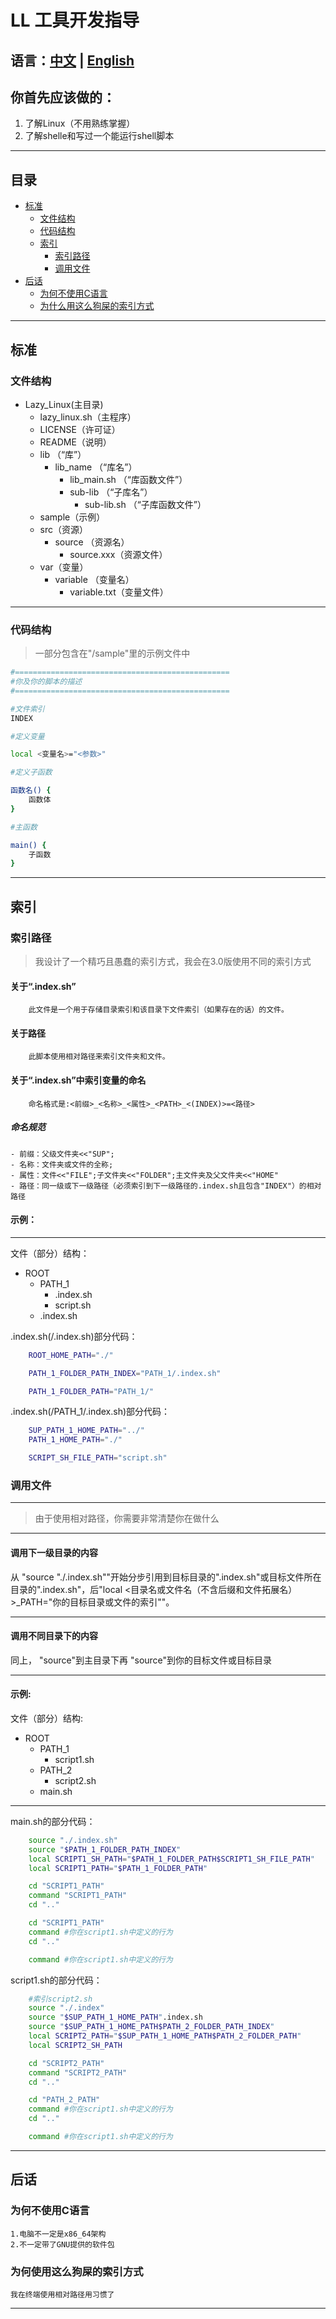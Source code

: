 # LL 工具开发指导
语言：[中文](./dev_guide_cn.md) | [English](./dev_guide_en.md)
---
## 你首先应该做的：
1.  了解Linux（不用熟练掌握）
2.  了解shelle和写过一个能运行shell脚本
---
## 目录
- [标准](#标准)   
    - [文件结构](#文件结构)
    - [代码结构](#代码结构)
    - [索引](#索引)  
        - [索引路径](#索引路径)   
        - [调用文件](#调用文件)
-   [后话](#后话)    
    -   [为何不使用C语言](#为何不使用c语言) 
    -   [为什么用这么狗屎的索引方式](#为何使用这么狗屎的索引方式)
---
## 标准
### 文件结构
-   Lazy_Linux(主目录)   
    -   lazy_linux.sh（主程序）    
    -   LICENSE（许可证）  
    -   README（说明）
    -   lib （“库”）
        - lib_name  （“库名”）
            - lib_main.sh （“库函数文件”）
            - sub-lib （“子库名”）
                -   sub-lib.sh （“子库函数文件”）
    -   sample（示例）
    -   src（资源）
        - source （资源名）
            -   source.xxx（资源文件）
    -   var（变量）
        -   variable  （变量名）
            -   variable.txt（变量文件）
---
### 代码结构
> 一部分包含在"/sample"里的示例文件中 

```bash
#================================================
#你及你的脚本的描述
#================================================

#文件索引
INDEX

#定义变量

local <变量名>="<参数>"

#定义子函数

函数名() {
    函数体
}

#主函数

main() {
    子函数
}

```
---
## 索引
### 索引路径    
> 我设计了一个精巧且愚蠢的索引方式，我会在3.0版使用不同的索引方式       

#### 关于“.index.sh”
        此文件是一个用于存储目录索引和该目录下文件索引（如果存在的话）的文件。
#### 关于路径
        此脚本使用相对路径来索引文件夹和文件。
#### 关于“.index.sh”中索引变量的命名
        命名格式是:<前缀>_<名称>_<属性>_<PATH>_<(INDEX)>=<路径>
##### 命名规范
    - 前缀：父级文件夹<<"SUP";
    - 名称：文件夹或文件的全称;
    - 属性：文件<<"FILE";子文件夹<<"FOLDER";主文件夹及父文件夹<<"HOME"
    - 路径：同一级或下一级路径（必须索引到下一级路径的.index.sh且包含"INDEX"）的相对路径

#### 示例：  
---
文件（部分）结构：
-   ROOT    
    -   PATH_1  
        -   .index.sh   
        -   script.sh   
    -   .index.sh

.index.sh(/.index.sh)部分代码：
```bash
    ROOT_HOME_PATH="./"

    PATH_1_FOLDER_PATH_INDEX="PATH_1/.index.sh"

    PATH_1_FOLDER_PATH="PATH_1/"
```

.index.sh(/PATH_1/.index.sh)部分代码：
```bash
    SUP_PATH_1_HOME_PATH="../"
    PATH_1_HOME_PATH="./"

    SCRIPT_SH_FILE_PATH="script.sh"
```

### 调用文件

---

> 由于使用相对路径，你需要非常清楚你在做什么

---

#### 调用下一级目录的内容
从 "source "./.index.sh""开始分步引用到目标目录的".index.sh"或目标文件所在目录的".index.sh"，后"local <目录名或文件名（不含后缀和文件拓展名）>_PATH="你的目标目录或文件的索引""。    

---

#### 调用不同目录下的内容
同上， "source"到主目录下再 "source"到你的目标文件或目标目录

---

#### 示例:

文件（部分）结构:
-   ROOT
    -   PATH_1
        - script1.sh
    -   PATH_2
        - script2.sh
    - main.sh
---

main.sh的部分代码：
```bash
    source "./.index.sh"
    source "$PATH_1_FOLDER_PATH_INDEX"
    local SCRIPT1_SH_PATH="$PATH_1_FOLDER_PATH$SCRIPT1_SH_FILE_PATH"
    local SCRIPT1_PATH="$PATH_1_FOLDER_PATH"

    cd "SCRIPT1_PATH"
    command "SCRIPT1_PATH"
    cd ".."

    cd "SCRIPT1_PATH"
    command #你在script1.sh中定义的行为
    cd ".."

    command #你在script1.sh中定义的行为
```

script1.sh的部分代码：
```bash
    #索引script2.sh
    source "./.index"
    source "$SUP_PATH_1_HOME_PATH".index.sh
    source "$SUP_PATH_1_HOME_PATH$PATH_2_FOLDER_PATH_INDEX"
    local SCRIPT2_PATH="$SUP_PATH_1_HOME_PATH$PATH_2_FOLDER_PATH"
    local SCRIPT2_SH_PATH

    cd "SCRIPT2_PATH"
    command "SCRIPT2_PATH"
    cd ".."

    cd "PATH_2_PATH"
    command #你在script1.sh中定义的行为
    cd ".."

    command #你在script1.sh中定义的行为
```

---
## 后话 
### 为何不使用C语言
    1.电脑不一定是x86_64架构
    2.不一定带了GNU提供的软件包
### 为何使用这么狗屎的索引方式
    我在终端使用相对路径用习惯了
---